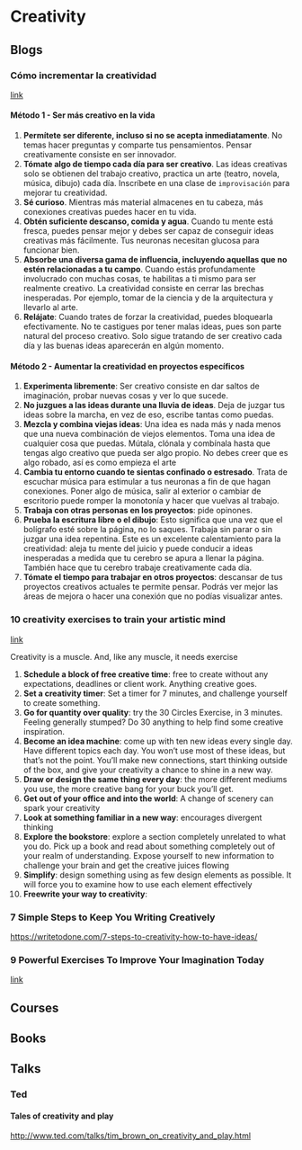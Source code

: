 # Creativity
## Blogs
### Cómo incrementar la creatividad
[link](https://es.wikihow.com/incrementar-la-creatividad)

#### Método 1 - Ser más creativo en la vida
1. **Permítete ser diferente, incluso si no se acepta inmediatamente**. No temas hacer preguntas y comparte tus pensamientos. Pensar creativamente consiste en ser innovador.
2. **Tómate algo de tiempo cada día para ser creativo**.  Las ideas creativas solo se obtienen del trabajo creativo, practica un arte (teatro, novela, música, dibujo) cada día. Inscríbete en una clase de `improvisación` para mejorar tu creatividad.
3. **Sé curioso**. Mientras más material almacenes en tu cabeza, más conexiones creativas puedes hacer en tu vida. 
4. **Obtén suficiente descanso, comida y agua**. Cuando tu mente está fresca, puedes pensar mejor y debes ser capaz de conseguir ideas creativas más fácilmente. Tus neuronas necesitan glucosa para funcionar bien.
5. **Absorbe una diversa gama de influencia, incluyendo aquellas que no estén relacionadas a tu campo**. Cuando estás profundamente involucrado con muchas cosas, te habilitas a ti mismo para ser realmente creativo. La creatividad consiste en cerrar las brechas inesperadas. Por ejemplo, tomar de la ciencia y de la arquitectura y llevarlo al arte.
6. **Relájate**: Cuando trates de forzar la creatividad, puedes bloquearla efectivamente. No te castigues por tener malas ideas, pues son parte natural del proceso creativo. Solo sigue tratando de ser creativo cada día y las buenas ideas aparecerán en algún momento.

#### Método 2 - Aumentar la creatividad en proyectos específicos
1. **Experimenta libremente**: Ser creativo consiste en dar saltos de imaginación, probar nuevas cosas y ver lo que sucede.
2. **No juzgues a las ideas durante una lluvia de ideas**. Deja de juzgar tus ideas sobre la marcha, en vez de eso, escribe tantas como puedas.
3. **Mezcla y combina viejas ideas**: Una idea es nada más y nada menos que una nueva combinación de viejos elementos. Toma una idea de cualquier cosa que puedas. Mútala, clónala y combínala hasta que tengas algo creativo que pueda ser algo propio. No debes creer que es algo robado, así es como empieza el arte
4. **Cambia tu entorno cuando te sientas confinado o estresado**. Trata de escuchar música para estimular a tus neuronas a fin de que hagan conexiones. Poner algo de música, salir al exterior o cambiar de escritorio puede romper la monotonía y hacer que vuelvas al trabajo.
5. **Trabaja con otras personas en los proyectos**: pide opinones.
6. **Prueba la escritura libre o el dibujo**: Esto significa que una vez que el bolígrafo esté sobre la página, no lo saques. Trabaja sin parar o sin juzgar una idea repentina. Este es un excelente calentamiento para la creatividad: aleja tu mente del juicio y puede conducir a ideas inesperadas a medida que tu cerebro se apura a llenar la página. También hace que tu cerebro trabaje creativamente cada día. 
7. **Tómate el tiempo para trabajar en otros proyectos**: descansar de tus proyectos creativos actuales te permite pensar. Podrás ver mejor las áreas de mejora o hacer una conexión que no podías visualizar antes. 

### 10 creativity exercises to train your artistic mind
[link](https://99designs.com/blog/creative-thinking/creativity-exercises/)

Creativity is a muscle. And, like any muscle, it needs exercise

1. **Schedule a block of free creative time**: free to create without any expectations, deadlines or client work. Anything creative goes.
2. **Set a creativity timer**: Set a timer for 7 minutes, and challenge yourself to create something.
3. **Go for quantity over quality**: try the 30 Circles Exercise, in 3 minutes. Feeling generally stumped? Do 30 anything to help find some creative inspiration.
4. **Become an idea machine**: come up with ten new ideas every single day. Have different topics each day. You won’t use most of these ideas, but that’s not the point. You’ll make new connections, start thinking outside of the box, and give your creativity a chance to shine in a new way.
5. **Draw or design the same thing every day**: the more different mediums you use, the more creative bang for your buck you’ll get.
6. **Get out of your office and into the world**: A change of scenery can spark your creativity
7. **Look at something familiar in a new way**: encourages divergent thinking
8. **Explore the bookstore**: explore a section completely unrelated to what you do. Pick up a book and read about something completely out of your realm of understanding. Expose yourself to new information to challenge your brain and get the creative juices flowing
9. **Simplify**: design something using as few design elements as possible. It will force you to examine how to use each element effectively
10. **Freewrite your way to creativity**: 

### 7 Simple Steps to Keep You Writing Creatively
https://writetodone.com/7-steps-to-creativity-how-to-have-ideas/

### 9 Powerful Exercises To Improve Your Imagination Today
[link](https://www.thedailymeditation.com/imagination-exercises)


## Courses

## Books

## Talks

### Ted
#### Tales of creativity and play
http://www.ted.com/talks/tim_brown_on_creativity_and_play.html
